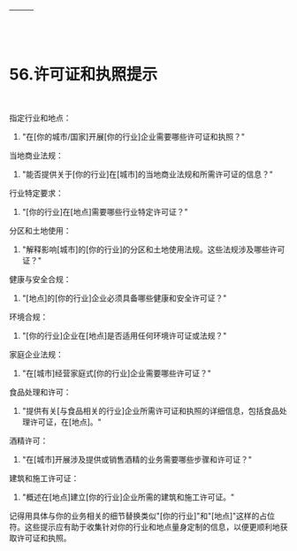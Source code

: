 | ![image](img/chapter_title_corner_decoration_left.png) |  | ![image](img/chapter_title_corner_decoration_right.png) |
| --- | --- | --- |

![image](img/chapter_title_above.png)

# 56.许可证和执照提示

![image](img/chapter_title_below.png)

指定行业和地点：

1.  "在[你的城市/国家]开展[你的行业]企业需要哪些许可证和执照？"

当地商业法规：

1.  "能否提供关于[你的行业]在[城市]的当地商业法规和所需许可证的信息？"

行业特定要求：

1.  "[你的行业]在[地点]需要哪些行业特定许可证？"

分区和土地使用：

1.  "解释影响[城市]的[你的行业]的分区和土地使用法规。这些法规涉及哪些许可证？"

健康与安全合规：

1.  "[地点]的[你的行业]企业必须具备哪些健康和安全许可证？"

环境合规：

1.  "[你的行业]企业在[地点]是否适用任何环境许可证或法规？"

家庭企业法规：

1.  "在[城市]经营家庭式[你的行业]企业需要哪些许可证？"

食品处理和许可：

1.  "提供有关[与食品相关的行业]企业所需许可证和执照的详细信息，包括食品处理许可证，在[地点]。"

酒精许可：

1.  "在[城市]开展涉及提供或销售酒精的业务需要哪些步骤和许可证？"

建筑和施工许可证：

1.  "概述在[地点]建立[你的行业]企业所需的建筑和施工许可证。"

记得用具体与你的业务相关的细节替换类似"[你的行业]"和"[地点]"这样的占位符。这些提示应有助于收集针对你的行业和地点量身定制的信息，以便更顺利地获取许可证和执照。
